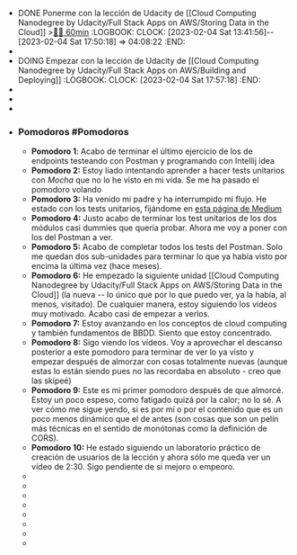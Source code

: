 - DONE Ponerme con la lección de Udacity de [[Cloud Computing Nanodegree by Udacity/Full Stack Apps on AWS/Storing Data in the Cloud]] >[🍅🍅 60min](#agenda-pomo://?t=f-1675514529848-1800%2Cf-1675517085679-1800)
  :LOGBOOK:
  CLOCK: [2023-02-04 Sat 13:41:56]--[2023-02-04 Sat 17:50:18] =>  04:08:22
  :END:
-
- DOING Empezar con la lección de Udacity de [[Cloud Computing Nanodegree by Udacity/Full Stack Apps on AWS/Building and Deploying]]
  :LOGBOOK:
  CLOCK: [2023-02-04 Sat 17:57:18]
  :END:
-
-
-
- ### Pomodoros #Pomodoros
	- **Pomodoro 1**: Acabo de terminar el último ejercicio de los de endpoints testeando con Postman y programando con Intellij idea
	- **Pomodoro 2:** Estoy liado intentando aprender a hacer tests unitarios con *Mocha* que no lo he visto en mi vida. Se me ha pasado el pomodoro volando
	- **Pomodoro 3:** Ha venido mi padre y ha interrumpido mi flujo. He estado con los tests unitarios, fijándome en [esta página de Medium](https://medium.com/critigenopensource/mocha-unit-testing-pattern-test-suite-setup-code-for-file-separated-test-e339a550dbf6)
	- **Pomodoro 4:** Justo acabo de terminar los test unitarios de los dos módulos casi dummies que quería probar. Ahora me voy a poner con los del Postman a ver.
	- **Pomodoro 5:** Acabo de completar todos los tests del Postman. Solo me quedan dos sub-unidades para terminar lo que ya había visto por encima la última vez (hace meses).
	- **Pomodoro 6:** He empezado la siguiente unidad [[Cloud Computing Nanodegree by Udacity/Full Stack Apps on AWS/Storing Data in the Cloud]] (la nueva -- lo único que por lo que puedo ver, ya la había, al menos, visitado). De cualquier manera, estoy siguiendo los vídeos muy motivado. Acabo casi de empezar a verlos.
	- **Pomodoro 7:** Estoy avanzando en los conceptos de cloud computing y también fundamentos de BBDD. Siento que estoy concentrado.
	- **Pomodoro 8:** Sigo viendo los vídeos. Voy a aprovechar el descanso posterior a este pomodoro para terminar de ver lo ya visto y empezar después de almorzar con cosas totalmente nuevas (aunque estas lo están siendo pues no las recordaba en absoluto - creo que las skipeé)
	- **Pomodoro 9:** Este es mi primer pomodoro después de que almorcé. Estoy un poco espeso, como fatigado quizá por la calor; no lo sé. A ver cómo me sigue yendo, si es por mí o por el contenido que es un poco menos dinámico que el de antes (son cosas que son un pelín más técnicas en el sentido de monótonas como la definición de CORS).
	- **Pomodoro 10:** He estado siguiendo un laboratorio práctico de creación de usuarios de la lección y ahora sólo me queda ver un vídeo de 2:30. Sigo pendiente de si mejoro o empeoro.
	-
	-
	-
	-
	-
	-
	-
	-
